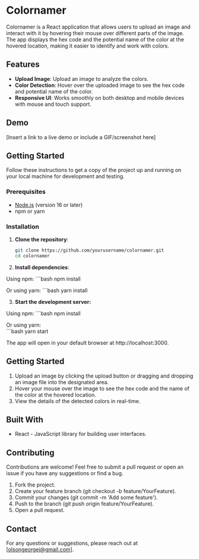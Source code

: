 # Colornamer

Colornamer is a React application that allows users to upload an image and interact with it by hovering their mouse over different parts of the image. The app displays the hex code and the potential name of the color at the hovered location, making it easier to identify and work with colors.

## Features

- **Upload Image**: Upload an image to analyze the colors.
- **Color Detection**: Hover over the uploaded image to see the hex code and potential name of the color.
- **Responsive UI**: Works smoothly on both desktop and mobile devices with mouse and touch support.

## Demo

[Insert a link to a live demo or include a GIF/screenshot here]

## Getting Started

Follow these instructions to get a copy of the project up and running on your local machine for development and testing.

### Prerequisites

- [Node.js](https://nodejs.org/) (version 16 or later)
- npm or yarn

### Installation

1. **Clone the repository**:

   ```bash
   git clone https://github.com/yourusername/colornamer.git
   cd colornamer

2. **Install dependencies**:

Using npm:
    ```bash
    npm install

Or using yarn:
    ```bash
    yarn install

3. **Start the development server:**

Using npm:
    ```bash
    npm install

Or using yarn:  
    ```bash
    yarn start

The app will open in your default browser at http://localhost:3000.

## Getting Started

1. Upload an image by clicking the upload button or dragging and dropping an image file into the designated area.
2. Hover your mouse over the image to see the hex code and the name of the color at the hovered location.
3. View the details of the detected colors in real-time.

## Built With
- React - JavaScript library for building user interfaces.

## Contributing
Contributions are welcome! Feel free to submit a pull request or open an issue if you have any suggestions or find a bug.

1. Fork the project.
2. Create your feature branch (git checkout -b feature/YourFeature).
3. Commit your changes (git commit -m 'Add some feature').
4. Push to the branch (git push origin feature/YourFeature).
5. Open a pull request.

## Contact
For any questions or suggestions, please reach out at [olsongeorgej@gmail.com].


